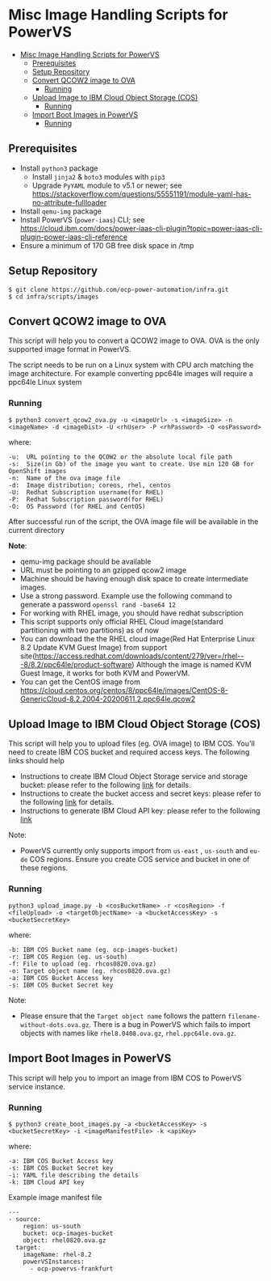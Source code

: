 # Misc Image Handling Scripts for PowerVS

- [Misc Image Handling Scripts for PowerVS](#misc-image-handling-scripts-for-powervs)
  - [Prerequisites](#prerequisites)
  - [Setup Repository](#setup-repository)
  - [Convert QCOW2 image to OVA](#convert-qcow2-image-to-ova)
    - [Running](#running)
  - [Upload Image to IBM Cloud Object Storage (COS)](#upload-image-to-ibm-cloud-object-storage-cos)
    - [Running](#running-1)
  - [Import Boot Images in PowerVS](#import-boot-images-in-powervs)
    - [Running](#running-2)


## Prerequisites

- Install `python3` package
  - Install `jinja2` & `boto3` modules with `pip3`
  - Upgrade `PyYAML` module to v5.1 or newer; see https://stackoverflow.com/questions/55551191/module-yaml-has-no-attribute-fullloader
- Install `qemu-img` package
- Install PowerVS (`power-iaas`) CLI; see https://cloud.ibm.com/docs/power-iaas-cli-plugin?topic=power-iaas-cli-plugin-power-iaas-cli-reference
- Ensure a minimum of 170 GB free disk space in /tmp


## Setup Repository

```
$ git clone https://github.com/ocp-power-automation/infra.git
$ cd infra/scripts/images
```


## Convert QCOW2 image to OVA

This script will help you to convert a QCOW2 image to OVA. OVA is the only supported image
format in PowerVS.

The script needs to be run on a Linux system with CPU arch matching the image architecture.
For example converting ppc64le images will require a ppc64le Linux system

### Running

```
$ python3 convert_qcow2_ova.py -u <imageUrl> -s <imageSize> -n <imageName> -d <imageDist> -U <rhUser> -P <rhPassword> -O <osPassword>
```
where:
```
-u:  URL pointing to the QCOW2 or the absolute local file path
-s:  Size(in Gb) of the image you want to create. Use min 120 GB for OpenShift images
-n:  Name of the ova image file
-d:  Image distribution; coreos, rhel, centos
-U:  Redhat Subscription username(for RHEL)
-P:  Redhat Subscription password(for RHEL)
-O:  OS Password (for RHEL and CentOS)
```

After successful run of the script, the OVA image file will be available in the current directory

**Note**:
 - qemu-img package should be available
 - URL must be pointing to an gzipped qcow2 image
 - Machine should be having enough disk space to create intermediate images.
 - Use a strong password. Example use the following command to generate a password `openssl rand -base64 12`
 - For working with RHEL image, you should have redhat subscription
 - This script supports only official RHEL Cloud image(standard partitioning with two partitions) as of now
 - You can download the the RHEL cloud image(Red Hat Enterprise Linux 8.2 Update KVM Guest Image) from support
   site(https://access.redhat.com/downloads/content/279/ver=/rhel---8/8.2/ppc64le/product-software)
   Although the image is named KVM Guest Image, it works for both KVM and PowerVM.
 - You can get the CentOS image from https://cloud.centos.org/centos/8/ppc64le/images/CentOS-8-GenericCloud-8.2.2004-20200611.2.ppc64le.qcow2


## Upload Image to IBM Cloud Object Storage (COS)

This script will help you to upload files (eg. OVA image) to IBM COS.
You'll need to create IBM COS bucket and required access keys.
The following links should help

- Instructions to create IBM Cloud Object Storage service and storage bucket: please refer to the following [link](https://cloud.ibm.com/docs/cloud-object-storage?topic=cloud-object-storage-getting-started-cloud-object-storage) for details.
- Instructions to create the bucket access and secret keys: please refer to the following [link](https://cloud.ibm.com/docs/cloud-object-storage?topic=cloud-object-storage-uhc-hmac-credentials-main) for details.
- Instructions to generate IBM Cloud API key: please refer to the following [link](https://cloud.ibm.com/docs/account?topic=account-userapikey)

Note:
- PowerVS currently only supports import from `us-east` , `us-south` and `eu-de` COS regions. Ensure you create COS service and bucket in one of these regions.


### Running

```
python3 upload_image.py -b <cosBucketName> -r <cosRegion> -f <fileUpload> -o <targetObjectName> -a <bucketAccessKey> -s <bucketSecretKey>
```

where:
```
-b: IBM COS Bucket name (eg. ocp-images-bucket)
-r: IBM COS Region (eg. us-south)
-f: File to upload (eg. rhcos0820.ova.gz)
-o: Target object name (eg. rhcos0820.ova.gz)
-a: IBM COS Bucket Access key
-s: IBM COS Bucket Secret key
```

Note:
- Please ensure that the `Target object name` follows the pattern `filename-without-dots.ova.gz`. 
There is a bug in PowerVS which fails to import objects with names like `rhel8.0408.ova.gz`, `rhel.ppc64le.ova.gz`.

## Import Boot Images in PowerVS

This script will help you to import an image from IBM COS to PowerVS service instance.

### Running

```
$ python3 create_boot_images.py -a <bucketAccessKey> -s <bucketSecretKey> -i <imageManifestFile> -k <apiKey>
```

where:
```
-a: IBM COS Bucket Access key
-s: IBM COS Bucket Secret key
-i: YAML file describing the details
-k: IBM Cloud API key
```

Example image manifest file
```
---
- source:
    region: us-south
    bucket: ocp-images-bucket
    object: rhel0820.ova.gz
  target:
    imageName: rhel-8.2
    powerVSInstances:
      - ocp-powervs-frankfurt
```

